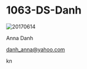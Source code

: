 # 1063-DS-Danh

![20170614](https://user-images.githubusercontent.com/35544921/35119195-caf16788-fc59-11e7-83ec-8392008b40ae.jpg)

Anna Danh

danh_anna@yahoo.com

kn
